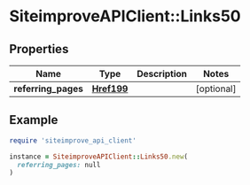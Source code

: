 # SiteimproveAPIClient::Links50

## Properties

| Name | Type | Description | Notes |
| ---- | ---- | ----------- | ----- |
| **referring_pages** | [**Href199**](Href199.md) |  | [optional] |

## Example

```ruby
require 'siteimprove_api_client'

instance = SiteimproveAPIClient::Links50.new(
  referring_pages: null
)
```

